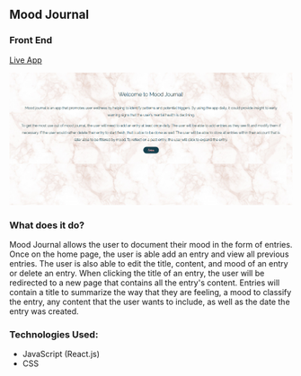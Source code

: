 ## Mood Journal
### Front End

[Live App](https://vercel.com/hjthorpe/moodjournalcapstone/411ji7036)

![App Screenshot](public/live-app-screenshot.png)
### What does it do?
Mood Journal allows the user to document their mood in the form of entries.  Once on the home page, the user is able add an entry and view all previous entries.  The user is also able to edit the title, content, and mood of an entry or delete an entry.  When clicking the title of an entry, the user will be redirected to a new page that contains all the entry's content.  Entries will contain a title to summarize the way that they are feeling, a mood to classify the entry, any content that the user wants to include, as well as the date the entry was created.  

### Technologies Used:
- JavaScript (React.js)
- CSS
